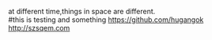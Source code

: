 at different time,things in space are different.  
#this is  testing and something 
https://github.com/hugangok
http://szsqem.com

